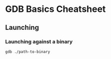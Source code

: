 # GDB Basics Cheatsheet


## Launching

### Launching against a binary
```shell
gdb ./path-to-binary
```



